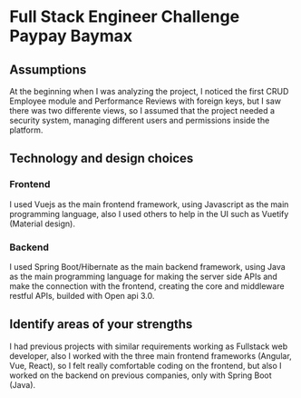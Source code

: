 # Full Stack Engineer Challenge Paypay Baymax

## Assumptions
At the beginning when I was analyzing the project, I noticed the first CRUD Employee module and Performance Reviews with foreign keys, but I saw there was two differente views, so I assumed that the project needed a security system, managing different users and permissions inside the platform. 

## Technology and design choices

### Frontend
I used Vuejs as the main frontend framework, using Javascript as the main programming language, also I used others to help in the UI such as Vuetify (Material design).

### Backend
I used Spring Boot/Hibernate as the main backend framework, using Java as the main programming language for making the server side APIs and make the connection with the frontend, creating the core and middleware restful APIs, builded with Open api 3.0.


## Identify areas of your strengths
I had previous projects with similar requirements working as Fullstack web developer, also I worked with the three main frontend frameworks (Angular, Vue, React), so I felt really comfortable coding on the frontend, but also I worked on the backend on previous companies, only with Spring Boot (Java).
